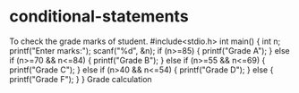 # conditional-statements        
To check the grade marks of student. #include<stdio.h> int main() { int n; printf("Enter marks:"); scanf("%d", &n); if (n>=85) { printf("Grade A"); } else if (n>=70 && n<=84) { printf("Grade B"); } else if (n>=55 && n<=69) { printf("Grade C"); } else if (n>40 && n<=54) { printf("Grade D"); } else { printf("Grade F"); } }
Grade calculation 
